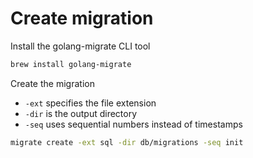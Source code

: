 # Create migration

Install the golang-migrate CLI tool

```bash
brew install golang-migrate
```

Create the migration

- `-ext` specifies the file extension
- `-dir` is the output directory
- `-seq` uses sequential numbers instead of timestamps

```bash
migrate create -ext sql -dir db/migrations -seq init
```

